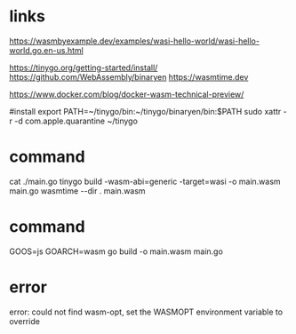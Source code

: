 # links
https://wasmbyexample.dev/examples/wasi-hello-world/wasi-hello-world.go.en-us.html

https://tinygo.org/getting-started/install/
https://github.com/WebAssembly/binaryen
https://wasmtime.dev

https://www.docker.com/blog/docker-wasm-technical-preview/

#install
export PATH=~/tinygo/bin:~/tinygo/binaryen/bin:$PATH
sudo xattr -r -d com.apple.quarantine ~/tinygo

# command
cat ./main.go
tinygo build -wasm-abi=generic -target=wasi -o main.wasm main.go
wasmtime --dir . main.wasm

# command
GOOS=js GOARCH=wasm go build -o main.wasm main.go


# error

error: could not find wasm-opt, set the WASMOPT environment variable to override
